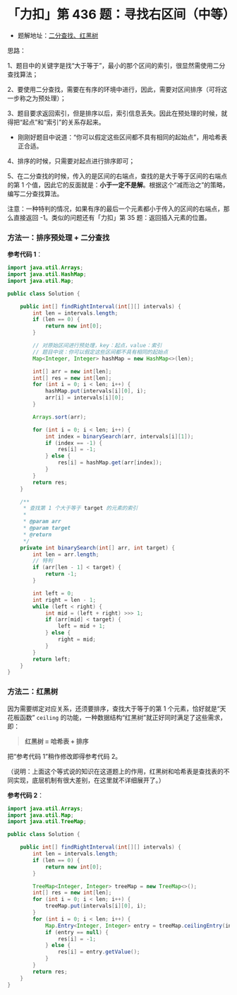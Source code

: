 # 「力扣」第 436 题：寻找右区间（中等）

+ 题解地址：[二分查找、红黑树](https://leetcode-cn.com/problems/find-right-interval/solution/er-fen-cha-zhao-hong-hei-shu-by-liweiwei1419/)



思路：

1、题目中的关键字是找“大于等于”，最小的那个区间的索引，很显然需使用二分查找算法；

2、要使用二分查找，需要在有序的环境中进行，因此，需要对区间排序（可将这一步称之为预处理）；

3、题目要求返回索引，但是排序以后，索引信息丢失。因此在预处理的时候，就得把“起点”和“索引”的关系存起来。

- 刚刚好题目中说道：“你可以假定这些区间都不具有相同的起始点”，用哈希表正合适。

4、排序的时候，只需要对起点进行排序即可；

5、在二分查找的时候，传入的是区间的右端点，查找的是大于等于区间的右端点的第 1 个值，因此它的反面就是：**小于一定不是解**。根据这个“减而治之”的策略，编写二分查找算法。

注意：一种特判的情况，如果有序的最后一个元素都小于传入的区间的右端点，那么直接返回 -1。类似的问题还有「力扣」第 35 题：返回插入元素的位置。

### 方法一：排序预处理 + 二分查找

**参考代码 1**：

```java
import java.util.Arrays;
import java.util.HashMap;
import java.util.Map;

public class Solution {

    public int[] findRightInterval(int[][] intervals) {
        int len = intervals.length;
        if (len == 0) {
            return new int[0];
        }

        // 对原始区间进行预处理，key：起点，value：索引
        // 题目中说：你可以假定这些区间都不具有相同的起始点
        Map<Integer, Integer> hashMap = new HashMap<>(len);

        int[] arr = new int[len];
        int[] res = new int[len];
        for (int i = 0; i < len; i++) {
            hashMap.put(intervals[i][0], i);
            arr[i] = intervals[i][0];
        }

        Arrays.sort(arr);

        for (int i = 0; i < len; i++) {
            int index = binarySearch(arr, intervals[i][1]);
            if (index == -1) {
                res[i] = -1;
            } else {
                res[i] = hashMap.get(arr[index]);
            }
        }
        return res;
    }

    /**
     * 查找第 1 个大于等于 target 的元素的索引
     *
     * @param arr
     * @param target
     * @return
     */
    private int binarySearch(int[] arr, int target) {
        int len = arr.length;
        // 特判
        if (arr[len - 1] < target) {
            return -1;
        }

        int left = 0;
        int right = len - 1;
        while (left < right) {
            int mid = (left + right) >>> 1;
            if (arr[mid] < target) {
                left = mid + 1;
            } else {
                right = mid;
            }
        }
        return left;
    }
}
```

### 方法二：红黑树

因为需要绑定对应关系，还须要排序，查找大于等于的第 1 个元素，恰好就是“天花板函数” `ceiling` 的功能，一种数据结构“红黑树”就正好同时满足了这些需求，即：

> **红黑树 = 哈希表 + 排序**

把“参考代码 1”稍作修改即得参考代码 2。

（说明：上面这个等式说的知识在这道题上的作用，红黑树和哈希表是查找表的不同实现，底层机制有很大差别，在这里就不详细展开了。）

**参考代码 2**：

```java
import java.util.Arrays;
import java.util.Map;
import java.util.TreeMap;

public class Solution {

    public int[] findRightInterval(int[][] intervals) {
        int len = intervals.length;
        if (len == 0) {
            return new int[0];
        }

        TreeMap<Integer, Integer> treeMap = new TreeMap<>();
        int[] res = new int[len];
        for (int i = 0; i < len; i++) {
            treeMap.put(intervals[i][0], i);
        }
        for (int i = 0; i < len; i++) {
            Map.Entry<Integer, Integer> entry = treeMap.ceilingEntry(intervals[i][1]);
            if (entry == null) {
                res[i] = -1;
            } else {
                res[i] = entry.getValue();
            }
        }
        return res;
    }
}
```